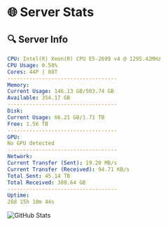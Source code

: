 # 🌐 Server Stats
## 🔍 Server Info
```yaml
CPU: Intel(R) Xeon(R) CPU E5-2699 v4 @ 1295.42MHz
CPU Usage: 0.50%
Cores: 44P | 88T
-----------------------------------
Memory:
Current Usage: 146.13 GB/503.74 GB
Available: 354.17 GB
-----------------------------------
Disk:
Current Usage: 66.21 GB/1.71 TB
Free: 1.56 TB
-----------------------------------
GPU:
No GPU detected
-----------------------------------
Network:
Current Transfer (Sent): 19.20 MB/s
Current Transfer (Received): 94.71 KB/s
Total Sent: 45.14 TB
Total Received: 388.64 GB
-----------------------------------
Uptime:
28d 15h 18m 44s
```
![GitHub Stats](https://img.shields.io/badge/Updated-2025-04-05_12:41:33-blue)